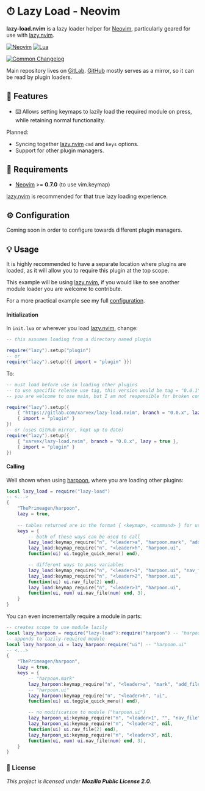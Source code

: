 # ⏱ Lazy Load - Neovim

**lazy-load.nvim** is a lazy loader helper for [Neovim], particularly geared
for use with [lazy.nvim].

[![Neovim](https://img.shields.io/badge/Neovim%200.7%2B-%234f9946?style=for-the-badge&logo=neovim&logoColor=white&labelColor=%230f191f)](https://neovim.io)
[![Lua](https://img.shields.io/badge/Lua-%23f8f8f8?style=for-the-badge&logo=lua&logoColor=%2302027d)](https://www.lua.org)

[![Common Changelog](https://common-changelog.org/badge.svg)](https://common-changelog.org)

Main repository lives on [GitLab](https://gitlab.com/xarvex/lazy-load.nvim).
[GitHub](https://github.com/Xarvex/lazy-load.nvim) mostly serves as a mirror,
so it can be read by plugin loaders.


## 🔱 Features

- ⌨️ Allows setting keymaps to lazily load the required module on press,
while retaining normal functionality.

Planned:

- Syncing together [lazy.nvim] `cmd` and
`keys` options.
- Support for other plugin managers.

## 🔧 Requirements

- [Neovim] >= **0.7.0** (to use vim.keymap)

[lazy.nvim] is recommended for that true lazy loading experience.

## ⚙️ Configuration

Coming soon in order to configure towards different plugin managers.


## 💡 Usage

It is highly recommended to have a separate location where plugins are loaded,
as it will allow you to require this plugin at the top scope.

This example will be using [lazy.nvim], if you would like to see another module
loader you are welcome to contribute.

For a more practical example see my full
[configuration](https://gitlab.com/dotfyls/neovim).


#### Initialization

In `init.lua` or wherever you load [lazy.nvim], change:

```lua
-- this assumes loading from a directory named plugin

require("lazy").setup("plugin")
-- or
require("lazy").setup({{ import = "plugin" }})
```

To:

```lua
-- must load before use in loading other plugins
-- to use specific release use tag, this version would be tag = "0.0.1"
-- you are welcome to use main, but I am not responsible for broken configs

require("lazy").setup({
    { "https://gitlab.com/xarvex/lazy-load.nvim", branch = "0.0.x", lazy = true },
    { import = "plugin" }
})
-- or (uses GitHub mirror, kept up to date)
require("lazy").setup({
    { "xarvex/lazy-load.nvim", branch = "0.0.x", lazy = true },
    { import = "plugin" }
})
```


#### Calling

Well shown when using [harpoon](https://github.com/ThePrimeagen/harpoon),
where you are loading other plugins:

```lua
local lazy_load = require("lazy-load")
-- <...>
{
    "ThePrimeagen/harpoon",
    lazy = true,
    
    -- tables returned are in the format { <keymap>, <command> } for use with lazy.nvim
    keys = {
        -- both of these ways can be used to call
        lazy_load:keymap_require("n", "<leader>a", "harpoon.mark", "add_file"),
        lazy_load:keymap_require("n", "<leader>h", "harpoon.ui",
        function(ui) ui.toggle_quick_menu() end),

        -- different ways to pass variables
        lazy_load:keymap_require("n", "<leader>1", "harpoon.ui", "nav_file", 1),
        lazy_load:keymap_require("n", "<leader>2", "harpoon.ui",
        function(ui) ui.nav_file(2) end),
        lazy_load:keymap_require("n", "<leader>3", "harpoon.ui",
        function(ui, num) ui.nav_file(num) end, 3),
    }
}
```

You can even incrementally require a module in parts:

```lua
-- creates scope to use module lazily
local lazy_harpoon = require("lazy-load"):require("harpoon") -- "harpoon"
-- appends to lazily-required module
local lazy_harpoon_ui = lazy_harpoon:require("ui") -- "harpoon.ui"
-- <...>
{
    "ThePrimeagen/harpoon",
    lazy = true, 
    keys = {
        -- "harpoon.mark"
        lazy_harpoon:keymap_require("n", "<leader>a", "mark", "add_file"),
        -- "harpoon.ui"
        lazy_harpoon:keymap_require("n", "<leader>h", "ui",
        function(ui) ui.toggle_quick_menu() end),

        -- no modification to module ("harpoon.ui")
        lazy_harpoon_ui:keymap_require("n", "<leader>1", "", "nav_file", 1),
        lazy_harpoon_ui:keymap_require("n", "<leader>2", nil,
        function(ui) ui.nav_file(2) end),
        lazy_harpoon_ui:keymap_require("n", "<leader>3", nil,
        function(ui, num) ui.nav_file(num) end, 3),
    }
}
```



### 📃 License

_This project is licensed under **Mozilla Public License 2.0**._

[Neovim]: https://neovim.io
[lazy.nvim]: https://github.com/folke/lazy.nvim
